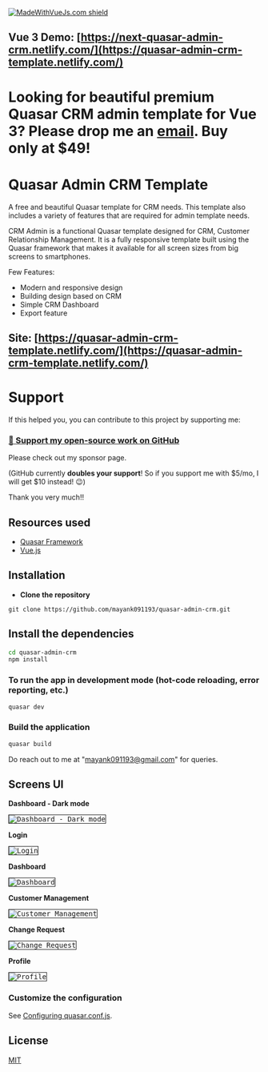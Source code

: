 [![MadeWithVueJs.com shield](https://madewithvuejs.com/storage/repo-shields/2437-shield.svg)](https://madewithvuejs.com/p/quasar-admin-crm/shield-link)

## Vue 3 Demo: [https://next-quasar-admin-crm.netlify.com/](https://quasar-admin-crm-template.netlify.com/)


# Looking for beautiful premium Quasar CRM admin template for Vue 3? Please drop me an [email](mailto:mayank091193@gmail.com). Buy only at <b>$49</b>!

# Quasar Admin CRM Template

A free and beautiful Quasar template for CRM needs. This template also includes a variety of features that are required for admin template needs.

CRM Admin is a functional Quasar template designed for CRM, Customer Relationship Management. It is a fully responsive template built using the Quasar framework that makes it available for all screen sizes from big screens to smartphones.

Few Features:
* Modern and responsive design
* Building design based on CRM
* Simple CRM Dashboard
* Export feature

## Site: [https://quasar-admin-crm-template.netlify.com/](https://quasar-admin-crm-template.netlify.com/)

# Support

If this helped you, you can contribute to this project by supporting me:

### [💜 Support my open-source work on GitHub](https://github.com/sponsors/mayank091193)

Please check out my sponsor page.

(GitHub currently **doubles your support**! So if you support me with $5/mo, I will get $10 instead! 😉)

Thank you very much!!

## Resources used
* [Quasar Framework](https://quasar.dev/)
* [Vue.js](https://vuejs.org/)


## Installation

* **Clone the repository**

```
git clone https://github.com/mayank091193/quasar-admin-crm.git
```

## Install the dependencies
```bash
cd quasar-admin-crm
npm install
```

### To run the app in development mode (hot-code reloading, error reporting, etc.)
```bash
quasar dev
```


### Build the application
```bash
quasar build
```

Do reach out to me at "mayank091193@gmail.com" for queries.

## Screens UI
**Dashboard - Dark mode**
<p float="left">
        <kbd>
<img src="assets/dashboard_dark.png" border="1" alt="Dashboard - Dark mode"
        title="Dashboard - Dark mode"  />
                </kbd>
</p>

**Login**
<p float="left">
        <kbd>
<img src="assets/login.png" border="1" alt="Login"
        title="Login"  />
                </kbd>
</p>

**Dashboard**
<p float="left">
	<kbd>
<img src="assets/dashboard.png" border="1" alt="Dashboard"
	title="Dashboard"  />
		</kbd>
</p>

**Customer Management**
<p float="left">
	<kbd>
<img src="assets/customer_management.png" border="1" alt="Customer Management"
	title="Customer Management"  />
	</kbd>
</p>

**Change Request**
<p float="left">
	<kbd>
<img src="assets/change_request.png" border="1" alt="Change Request"
	title="Change Request"  />
	</kbd>
</p>

**Profile**
<p float="left">
	<kbd>
<img src="assets/profile.png" border="1" alt="Profile"
	title="Profile"  />
	</kbd>
</p>

### Customize the configuration
See [Configuring quasar.conf.js](https://quasar.dev/quasar-cli/quasar-conf-js).

## License

[MIT](http://opensource.org/licenses/MIT)
